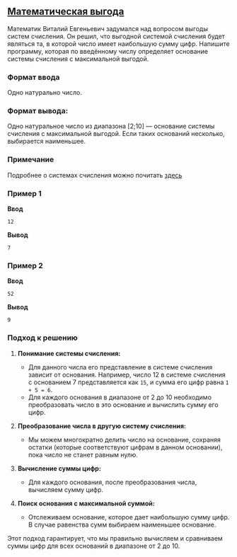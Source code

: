 ## [Математическая выгода](../../../solutions/2.4/24_t.py)

Математик Виталий Евгеньевич задумался над вопросом выгоды систем счисления. Он решил, что выгодной системой счисления будет являться та, в которой число имеет наибольшую сумму цифр. Напишите программу, которая по введённому числу определяет основание системы счисления с максимальной выгодой.

### Формат ввода

Одно натурально число.

### Формат вывода:

Одно натуральное число из диапазона [2;10] — основание системы счисления с максимальной выгодой.
Если таких оснований несколько, выбирается наименьшее.

### Примечание

Подробнее о системах счисления можно почитать [здесь](https://ru.wikipedia.org/wiki/%D0%9F%D0%BE%D0%B7%D0%B8%D1%86%D0%B8%D0%BE%D0%BD%D0%BD%D0%B0%D1%8F_%D1%81%D0%B8%D1%81%D1%82%D0%B5%D0%BC%D0%B0_%D1%81%D1%87%D0%B8%D1%81%D0%BB%D0%B5%D0%BD%D0%B8%D1%8F)

### Пример 1

**Ввод**
```plaintext
12
```

**Вывод**
```plaintext
7
```

### Пример 2

**Ввод**
```plaintext
52
```

**Вывод**
```plaintext
9
```

### Подход к решению

1. **Понимание системы счисления:**
   - Для данного числа его представление в системе счисления зависит от основания. Например, число 12 в системе счисления с основанием 7 представляется как `15`, и сумма его цифр равна `1 + 5 = 6`.
   - Для каждого основания в диапазоне от 2 до 10 необходимо преобразовать число в это основание и вычислить сумму его цифр.

2. **Преобразование числа в другую систему счисления:**
   - Мы можем многократно делить число на основание, сохраняя остатки (которые соответствуют цифрам в данном основании), пока число не станет равным нулю.

3. **Вычисление суммы цифр:**
   - Для каждого основания, после преобразования числа, вычисляем сумму цифр.

4. **Поиск основания с максимальной суммой:**
   - Отслеживаем основание, которое дает наибольшую сумму цифр. В случае равенства сумм выбираем наименьшее основание.

Этот подход гарантирует, что мы правильно вычисляем и сравниваем суммы цифр для всех оснований в диапазоне от 2 до 10.
